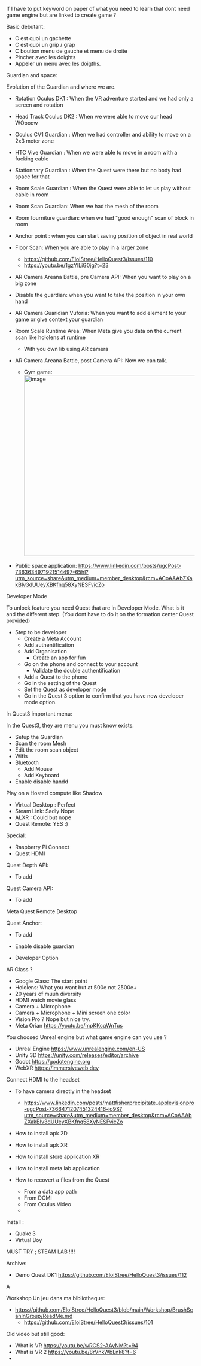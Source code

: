 If I have to put keyword on paper of what you need to learn that dont need game engine but are linked to create game ?


Basic debutant:
- C est quoi un gachette
- C est quoi un grip / grap
- C boutton menu de gauche et menu de droite
- Pincher avec les doights
- Appeler un menu avec les doigths.

Guardian and space:

Evolution of the Guardian and where we are.

- Rotation Oculus DK1 : When the VR adventure started and we had only a screen and rotation
- Head Track Oculus DK2 : When we were able to move our head WOooow
- Oculus CV1 Guardian : When we had controller and ability to move on a 2x3 meter zone
- HTC Vive Guardian : When we were able to move in a room with a fucking cable
- Stationnary Guardian : When the Quest were there but no body had space for that
- Room Scale Guardian : When the Quest were able to let us play without cable in room
- Room Scan Guardian: When we had the mesh of the room
- Room fourniture guardian: when we had "good enough" scan of block in room
- Anchor point : when you can start saving position of object in real world
- Floor Scan: When you are able to play in a larger zone
  - https://github.com/EloiStree/HelloQuest3/issues/110
  - https://youtu.be/1gzYlLiG0jg?t=23
- AR Camera Areana Battle, pre Camera API: When you want to play on a big zone  
- Disable the guardian: when you want to take the position in your own hand
- AR Camera Guaridian Vuforia: When you want to add element to your game or give context your guardian
- Room Scale Runtime Area: When Meta give you data on the current scan like hololens at runtime
  - With you own lib using AR camera 
- AR Camera Areana Battle, post Camera API: Now we can talk.
  - Gym game: [<img width="487" height="483" alt="image" src="https://github.com/user-attachments/assets/db5e44af-2fd3-4bcb-80d1-d42c58cb3c5b" />](https://www.linkedin.com/posts/marakdavid_future-of-esports-only-with-immersive-activity-7366362820776538112-DcuU?utm_source=share&utm_medium=member_desktop&rcm=ACoAAAbZXakBIv3dUUeyXBKfnq58XyNESFvicZo)
 
- Public space application:  https://www.linkedin.com/posts/ugcPost-7363634971921514497-65hl?utm_source=share&utm_medium=member_desktop&rcm=ACoAAAbZXakBIv3dUUeyXBKfnq58XyNESFvicZo

Developer Mode

To unlock feature you need Quest that are in Developer Mode.
What is it and the different step.
(You dont have to do it on the formation center Quest provided)
- Step to be developer
  - Create a Meta Account
  - Add authentification 
  - Add Organisation
    - Create an app for fun
  - Go on the phone and connect to your account
    - Validate the double authentification
  - Add a Quest to the phone
  - Go in the setting of the Quest
  - Set the Quest as developer mode
  - Go in the Quest 3 option to confirm that you have now developer mode option.

In Quest3 important menu:

In the Quest3, they are menu you must know exists.
- Setup the Guardian
- Scan the room Mesh
- Edit the room scan object
- Wifis
- Bluetooth
  - Add Mouse
  - Add Keyboard
- Enable disable handd



Play on a Hosted compute like Shadow
- Virtual Desktop : Perfect
- Steam Link: Sadly Nope
- ALXR : Could but nope
- Quest Remote: YES :)


Special:
- Raspberry Pi Connect
- Quest HDMI

Quest Depth API:
- To add 

Quest Camera API:
- To add 



Meta Quest Remote Desktop




Quest Anchor:
- To add 

- Enable disable guardian
- Developer Option


AR Glass ?
- Google Glass: The start point
- Hololens: What you want but at 500e not 2500e+
- 20 years of muuh diversity
- HDMI watch movie glass
- Camera + Microphone
- Camera + Microphone + Mini screen one color
- Vision Pro ? Nope but nice try.
- Meta Orian https://youtu.be/mpKKcqWnTus



You choosed Unreal engine but what game engine can you use ?
- Unreal Engine https://www.unrealengine.com/en-US
- Unity 3D https://unity.com/releases/editor/archive
- Godot https://godotengine.org
- WebXR https://immersiveweb.dev


Connect HDMI to the headset
- To have camera directly in the headset
  - https://www.linkedin.com/posts/mattfisherprecipitate_applevisionpro-ugcPost-7366471207451324416-io9S?utm_source=share&utm_medium=member_desktop&rcm=ACoAAAbZXakBIv3dUUeyXBKfnq58XyNESFvicZo
 


- How to install apk 2D
- How to install apk XR
- How to install store application XR
- How to install meta lab application

- How to recovert a files from the Quest
  - From a data app path
  - From DCMI
  - From Oculus Video
  - 

Install :
- Quake 3
- Virtual Boy


 MUST TRY ; STEAM LAB !!!!
 

Archive:
- Demo Quest DK1 https://github.com/EloiStree/HelloQuest3/issues/112

A

Workshop Un jeu dans ma bibliotheque:
- https://github.com/EloiStree/HelloQuest3/blob/main/Workshop/BrushScanInGroup/ReadMe.md
  - https://github.com/EloiStree/HelloQuest3/issues/101
 
Old video but still good:

- What is VR  https://youtu.be/wRCS2-AAyNM?t=94
- What is VR 2  https://youtu.be/8rVnkWbLnk8?t=6
- 
